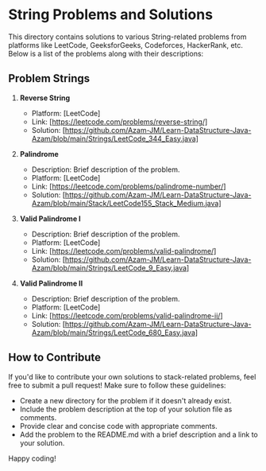 # String Problems and Solutions

This directory contains solutions to various String-related problems from platforms like LeetCode, GeeksforGeeks, Codeforces, HackerRank, etc.
Below is a list of the problems along with their descriptions:

## Problem Strings

1. **Reverse String**
   - Platform: [LeetCode]
   - Link: [https://leetcode.com/problems/reverse-string/]
   - Solution: [https://github.com/Azam-JM/Learn-DataStructure-Java-Azam/blob/main/Strings/LeetCode_344_Easy.java]

2. **Palindrome**
   - Description: Brief description of the problem.
   - Platform: [LeetCode]
   - Link: [https://leetcode.com/problems/palindrome-number/]
   - Solution: [https://github.com/Azam-JM/Learn-DataStructure-Java-Azam/blob/main/Stack/LeetCode155_Stack_Medium.java]
  
3. **Valid Palindrome I**
   - Description: Brief description of the problem.
   - Platform: [LeetCode]
   - Link: [https://leetcode.com/problems/valid-palindrome/]
   - Solution: [https://github.com/Azam-JM/Learn-DataStructure-Java-Azam/blob/main/Strings/LeetCode_9_Easy.java]
     
4. **Valid Palindrome II**
   - Description: Brief description of the problem.
   - Platform: [LeetCode]
   - Link: [https://leetcode.com/problems/valid-palindrome-ii/]
   - Solution: [https://github.com/Azam-JM/Learn-DataStructure-Java-Azam/blob/main/Strings/LeetCode_680_Easy.java]

## How to Contribute

If you'd like to contribute your own solutions to stack-related problems, feel free to submit a pull request! Make sure to follow these guidelines:

- Create a new directory for the problem if it doesn't already exist.
- Include the problem description at the top of your solution file as comments.
- Provide clear and concise code with appropriate comments.
- Add the problem to the README.md with a brief description and a link to your solution.

Happy coding!

